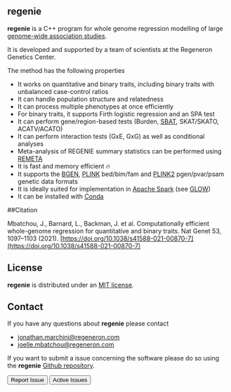 ## regenie 

**regenie** is a C++ program for whole genome regression modelling of large
[genome-wide association studies](https://en.wikipedia.org/wiki/Genome-wide_association_study).

It is developed and supported by a team of scientists at the Regeneron Genetics Center.

The method has the following properties

- It works on quantitative and binary traits, including binary
traits with unbalanced case-control ratios
- It can handle population structure and relatedness
- It can process multiple phenotypes at once efficiently
- For binary traits, it supports Firth logistic regression and an SPA test
- It can perform gene/region-based tests (Burden, [SBAT](https://doi.org/10.1016/j.ajhg.2024.08.021), SKAT/SKATO, ACATV/ACATO)
- It can perform interaction tests (GxE, GxG) as well as conditional analyses
- Meta-analysis of REGENIE summary statistics can be performed using [REMETA](https://rgcgithub.github.io/remeta/)
- It is fast and memory efficient 🔥
- It supports the [BGEN](https://www.well.ox.ac.uk/~gav/bgen_format/), [PLINK](https://www.cog-genomics.org/plink/1.9/formats#bed) bed/bim/fam and [PLINK2](https://www.cog-genomics.org/plink/2.0/formats#pgen) pgen/pvar/psam genetic data formats
- It is ideally suited for implementation in
  [Apache Spark](https://spark.apache.org/) (see [GLOW](https://projectglow.io/))
- It can be installed with [Conda](https://anaconda.org/bioconda/regenie)

##Citation

Mbatchou, J., Barnard, L., Backman, J. et al. Computationally efficient whole-genome regression for quantitative and binary traits. Nat Genet 53, 1097–1103 (2021). [https://doi.org/10.1038/s41588-021-00870-7](https://doi.org/10.1038/s41588-021-00870-7)


## License 

**regenie** is distributed under an [MIT license](https://github.com/rgcgithub/regenie/blob/master/LICENSE).


## Contact 

If you have any questions about **regenie** please contact

- <jonathan.marchini@regeneron.com>
- <joelle.mbatchou@regeneron.com> 

If you want to submit a issue concerning the software please do so
using the **regenie** [Github repository](https://github.com/rgcgithub/regenie/issues).

<a href="https://github.com/rgcgithub/regenie/issues/new"><button class="btn btn-primary btn-sm" type="submit"><i class="fab fa-github fa-2x"></i> Report Issue</button></a>
<a href="https://github.com/rgcgithub/regenie/issues"><button class="btn btn-primary btn-sm" type="submit"><i class="fab fa-github fa-2x"></i> Active Issues </button></a>

<!--
## Version history

Version 1.0 (22 June 2020): Initial release
-->
